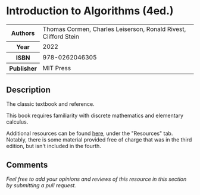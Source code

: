 # Introduction to Algorithms (4ed.)

<table>
  <tr>
    <th>Authors</th>
    <td>Thomas Cormen, Charles Leiserson, Ronald Rivest, Clifford Stein</td>
  </tr>
  <tr>
    <th>Year</th>
    <td>2022</td>
  </tr>
  <tr>
    <th>ISBN</th>
    <td>978-0262046305</td>
  </tr>
  <tr>
    <th>Publisher</th>
    <td>MIT Press</td>
  </tr>
</table>

## Description

The classic textbook and reference. 

This book requires familiarity with discrete mathematics and elementary calculus.

Additional resources can be found [here](https://mitpress.mit.edu/9780262046305/introduction-to-algorithms/), under the "Resources" tab. Notably, there is some material provided free of charge that was in the third edition, but isn't included in the fourth.

## Comments

*Feel free to add your opinions and reviews of this resource in this section by submitting a pull request.*
